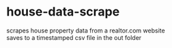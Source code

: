 # house-data-scrape

scrapes house property data from a realtor.com website  
saves to a timestamped csv file in the out folder

